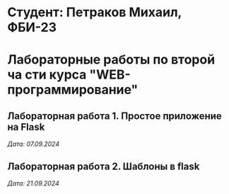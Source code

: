 # Студент: Петраков Михаил, ФБИ-23

# Лабораторные работы по второй ча сти курса "WEB- программирование"

## Лабораторная работа 1. Простое приложение на Flask

*Дата: 07.09.2024*

## Лабораторная работа 2. Шаблоны в flask

*Дата: 21.09.2024*

